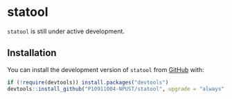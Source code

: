 
# statool

<!-- badges: start -->
<!-- badges: end -->

`statool` is still under active development.  

## Installation

You can install the development version of `statool` from [GitHub](https://github.com/P10911004-NPUST/statool) with:

``` r
if (!require(devtools)) install.packages("devtools")
devtools::install_github("P10911004-NPUST/statool", upgrade = "always", quiet = TRUE)
```



